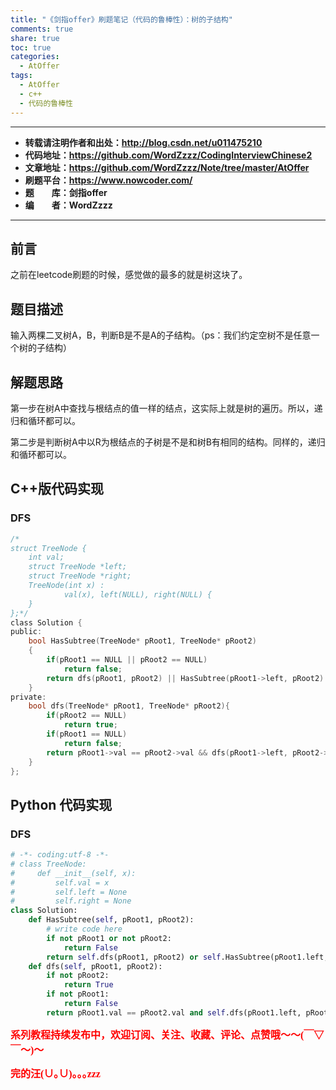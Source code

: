 ```yaml
---
title: "《剑指offer》刷题笔记（代码的鲁棒性）：树的子结构"
comments: true
share: true
toc: true
categories:
  - AtOffer
tags:
  - AtOffer
  - c++
  - 代码的鲁棒性
---
```


----------

- **转载请注明作者和出处：http://blog.csdn.net/u011475210**
- **代码地址：https://github.com/WordZzzz/CodingInterviewChinese2**
- **文章地址：https://github.com/WordZzzz/Note/tree/master/AtOffer**
- **刷题平台：https://www.nowcoder.com/**
- **题&emsp;&emsp;库：剑指offer**
- **编&emsp;&emsp;者：WordZzzz**

----------

## 前言

之前在leetcode刷题的时候，感觉做的最多的就是树这块了。

## 题目描述

输入两棵二叉树A，B，判断B是不是A的子结构。（ps：我们约定空树不是任意一个树的子结构）

## 解题思路

第一步在树A中查找与根结点的值一样的结点，这实际上就是树的遍历。所以，递归和循环都可以。

第二步是判断树A中以R为根结点的子树是不是和树B有相同的结构。同样的，递归和循环都可以。

## C++版代码实现

### DFS

```c
/*
struct TreeNode {
	int val;
	struct TreeNode *left;
	struct TreeNode *right;
	TreeNode(int x) :
			val(x), left(NULL), right(NULL) {
	}
};*/
class Solution {
public:
    bool HasSubtree(TreeNode* pRoot1, TreeNode* pRoot2)
    {
        if(pRoot1 == NULL || pRoot2 == NULL)
            return false;
        return dfs(pRoot1, pRoot2) || HasSubtree(pRoot1->left, pRoot2) || HasSubtree(pRoot1->right, pRoot2);
    }
private:
    bool dfs(TreeNode* pRoot1, TreeNode* pRoot2){
        if(pRoot2 == NULL)
            return true;
        if(pRoot1 == NULL)
            return false;
        return pRoot1->val == pRoot2->val && dfs(pRoot1->left, pRoot2->left) && dfs(pRoot1->right, pRoot2->right);
    }
};
```

## Python 代码实现

### DFS

```python
# -*- coding:utf-8 -*-
# class TreeNode:
#     def __init__(self, x):
#         self.val = x
#         self.left = None
#         self.right = None
class Solution:
    def HasSubtree(self, pRoot1, pRoot2):
        # write code here
        if not pRoot1 or not pRoot2:
            return False
        return self.dfs(pRoot1, pRoot2) or self.HasSubtree(pRoot1.left, pRoot2) or self.HasSubtree(pRoot1.right, pRoot2)
    def dfs(self, pRoot1, pRoot2):
        if not pRoot2:
            return True
        if not pRoot1:
            return False
        return pRoot1.val == pRoot2.val and self.dfs(pRoot1.left, pRoot2.left) and self.dfs(pRoot1.right, pRoot2.right)
```

**<font color="red" size=3 face="仿宋">系列教程持续发布中，欢迎订阅、关注、收藏、评论、点赞哦～～(￣▽￣～)～</font>**

**<font color="red" size=3 face="仿宋">完的汪(∪｡∪)｡｡｡zzz</font>**